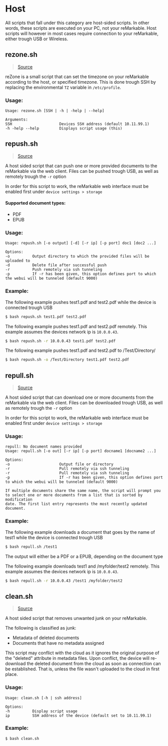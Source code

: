 # Host
All scripts that fall under this category are host-sided scripts. In other words, these scripts
are executed on your PC, not your reMarkable. Host scripts will however in most cases require
connection to your reMarkable, either trough USB or Wireless.

## rezone.sh
> [Source](https://github.com/reHackable/scripts/blob/master/host/rezone.sh)

reZone is a small script that can set the timezone on your reMarkable according to the host, or specified timezone.
This is done trough SSH by replacing the environmental `TZ` variable in `/etc/profile`.

### Usage:
```
Usage: rezone.sh [SSH | -h | -help | --help]

Arguments:
SSH                     Devices SSH address (default 10.11.99.1)
-h -help --help         Displays script usage (this)
```

## repush.sh
> [Source](https://github.com/reHackable/scripts/blob/master/host/repush.sh)

A host sided script that can push one or more provided documents to the reMarkable via the web client. Files can be pushed trough USB, as well as remotely trough the `-r` option

In order for this script to work, the reMarkable web interface must be enabled first under `device settings > storage`

#### Supported document types:

* PDF
* EPUB

### Usage:
```
Usage: repush.sh [-o output] [-d] [-r ip] [-p port] doc1 [doc2 ...]

Options:
-o			Output directory to which the provided files will be uploaded to
-d			Delete file after successful push
-r			Push remotely via ssh tunneling
-p			If -r has been given, this option defines port to which the webui will be tunneled (default 9000)
```

### Example:
The following example pushes test1.pdf and test2.pdf while the device is connected trough USB
```sh
$ bash repush.sh test1.pdf test2.pdf
```

The following example pushes test1.pdf and test2.pdf remotely. This example assumes the devices network ip is `10.0.0.43`.
```sh
$ bash repush.sh -r 10.0.0.43 test1.pdf test2.pdf
```

The following example pushes test1.pdf and test2.pdf to /Test/Directory/
```sh
$ bash repush.sh -o /Test/Directory test1.pdf test2.pdf
```

## repull.sh
> [Source](https://github.com/reHackable/scripts/blob/master/host/repull.sh)

A host sided script that can download one or more documents from the reMarkable via the web client. Files can be downloaded trough USB, as well as remotely trough the `-r` option

In order for this script to work, the reMarkable web interface must be enabled first under `device settings > storage`

### Usage:
```
repull: No document names provided
Usage: repull.sh [-o out] [-r ip] [-p port] docname1 [docname2 ...]

Options:
-o                      Output file or directory
-r                      Pull remotely via ssh tunneling
-r                      Pull remotely via ssh tunneling
-p                      If -r has been given, this option defines port to which the webui will be tunneled (default 9000)

If multiple documents share the same name, the script will prompt you
to select one or more documents from a list that is sorted by modification
date. The first list entry represents the most recently updated document.
```

### Example:
The following example downloads a document that goes by the name of test1 while the device is connected trough USB
```sh
$ bash repull.sh /test1
```
The output will either be a PDF or a EPUB, depending on the document type

The following example downloads test1 and /myfolder/test2 remotely. This example assumes the devices network ip is `10.0.0.43`.
```sh
$ bash repull.sh -r 10.0.0.43 /test1 /myfolder/test2
```

## clean.sh
> [Source](https://github.com/reHackable/scripts/blob/master/host/clean.sh)

A host sided script that removes unwanted junk on your reMarkable.

The following is classified as junk:

- Metadata of deleted documents
- Documents that have no metadata assigned

This script may conflict with the cloud as it ignores the original purpose of the "deleted" attribute
in metadata files. Upon conflict, the device will re-download the deleted document from the cloud as soon
as connection can be established. That is, unless the file wasn't uploaded to the cloud in first place.

### Usage:
```
Usage: clean.sh [-h | ssh address]

Options:
-h			Display script usage
ip			SSH address of the device (default set to 10.11.99.1)
```

### Example:
```sh
$ bash clean.sh
```
